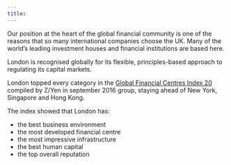 ```yaml
---
title:
---
```


Our position at the heart of the global financial community is one of the reasons that so many international companies choose the UK. Many of the world’s leading investment houses and financial institutions are based here.

London is recognised globally for its flexible, principles-based approach to regulating its capital markets. 

London topped every category in the [Global Financial Centres Index 20](http://www.zyen.com/research/gfci.html) compiled by Z/Yen in september 2016 group, staying ahead of New York, Singapore and Hong Kong.

The index showed that London has:

- the best business environment
- the most developed financial centre
- the most impressive infrastructure
- the best human capital
- the top overall reputation

